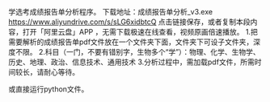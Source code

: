 学选考成绩报告单分析程序。
下载地址：成绩报告单分析_v3.exe        https://www.aliyundrive.com/s/sLG6xidbtcQ
点击链接保存，或者复制本段内容，打开「阿里云盘」APP ，无需下载极速在线查看，视频原画倍速播放。
1.把需要解析的成绩报告单pdf文件放在一个文件夹下面，文件夹下可设子文件夹，深度不限。
2.科目（一门，不要有错别字，生物多个“学”）：物理、化学、生物学、历史、地理、政治、信息技术、通用技术
3.分析过程中，需加载pdf文件，所需时间较长，请耐心等待。

或直接运行python文件。
